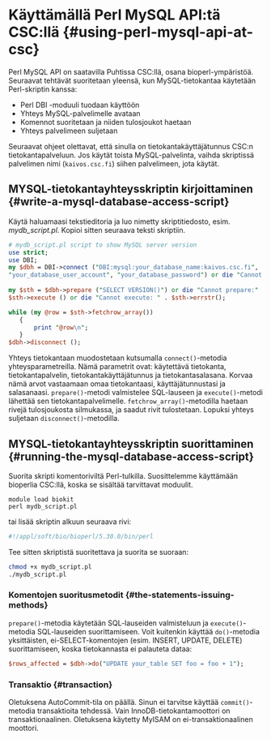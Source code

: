 # Käyttämällä Perl MySQL API:tä CSC:llä {#using-perl-mysql-api-at-csc}

Perl MySQL API on saatavilla Puhtissa CSC:llä, osana bioperl-ympäristöä. Seuraavat tehtävät suoritetaan yleensä, kun MySQL-tietokantaa käytetään Perl-skriptin kanssa:

* Perl DBI -moduuli tuodaan käyttöön
* Yhteys MySQL-palvelimelle avataan
* Komennot suoritetaan ja niiden tulosjoukot haetaan
* Yhteys palvelimeen suljetaan

Seuraavat ohjeet olettavat, että sinulla on tietokantakäyttäjätunnus CSC:n tietokantapalveluun. Jos käytät toista MySQL-palvelinta, vaihda skriptissä palvelimen nimi (`kaivos.csc.fi`) siihen palvelimeen, jota käytät.

## MYSQL-tietokantayhteysskriptin kirjoittaminen {#write-a-mysql-database-access-script}

Käytä haluamaasi tekstieditoria ja luo nimetty skriptitiedosto, esim. _mydb_script.pl_. Kopioi sitten seuraava teksti skriptiin.

```perl
# mydb_script.pl script to show MySQL server version
use strict;
use DBI;
my $dbh = DBI->connect ("DBI:mysql:your_database_name:kaivos.csc.fi",
"your_database_user_account", "your_database_password") or die "Cannot connect:" . $DBI::errstr;
 
my $sth = $dbh->prepare ("SELECT VERSION()") or die "Cannot prepare:" . $dbh->errstr();
$sth->execute () or die "Cannot execute: " . $sth->errstr();

while (my @row = $sth->fetchrow_array())
   {
       print "@row\n";
   }
$dbh->disconnect ();
```

Yhteys tietokantaan muodostetaan kutsumalla `connect()`-metodia yhteysparametreilla. Nämä parametrit ovat: käytettävä tietokanta, tietokantapalvelin, tietokantakäyttäjätunnus ja tietokantasalasana. Korvaa nämä arvot vastaamaan omaa tietokantaasi, käyttäjätunnustasi ja salasanaasi. `prepare()`-metodi valmistelee SQL-lauseen ja `execute()`-metodi lähettää sen tietokantapalvelimelle. `fetchrow_array()`-metodilla haetaan rivejä tulosjoukosta silmukassa, ja saadut rivit tulostetaan. Lopuksi yhteys suljetaan `disconnect()`-metodilla.

## MYSQL-tietokantayhteysskriptin suorittaminen {#running-the-mysql-database-access-script}

Suorita skripti komentoriviltä Perl-tulkilla. Suosittelemme käyttämään bioperlia CSC:llä, koska se sisältää tarvittavat moduulit.

```text
module load biokit
perl mydb_script.pl
```

tai lisää skriptin alkuun seuraava rivi:

```bash
#!/appl/soft/bio/bioperl/5.30.0/bin/perl
```

Tee sitten skriptistä suoritettava ja suorita se suoraan:

```bash
chmod +x mydb_script.pl
./mydb_script.pl
```

### Komentojen suoritusmetodit {#the-statements-issuing-methods}

`prepare()`-metodia käytetään SQL-lauseiden valmisteluun ja `execute()`-metodia SQL-lauseiden suorittamiseen. Voit kuitenkin käyttää `do()`-metodia yksittäisten, ei-SELECT-komentojen (esim. INSERT, UPDATE, DELETE) suorittamiseen, koska tietokannasta ei palauteta dataa:

```perl
$rows_affected = $dbh->do("UPDATE your_table SET foo = foo + 1");
```

### Transaktio {#transaction}

Oletuksena AutoCommit-tila on päällä. Sinun ei tarvitse käyttää `commit()`-metodia transaktioita tehdessä. Vain InnoDB-tietokantamoottori on transaktionaalinen. Oletuksena käytetty MyISAM on ei-transaktionaalinen moottori.
